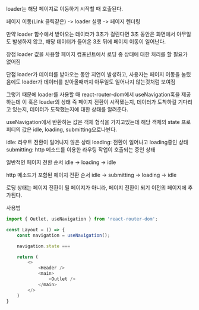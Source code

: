 loader는 해당 페이지로 이동하기 시작할 때 호출된다.

페이지 이동(Link 클릭같은) -> loader 실행 -> 페이지 렌더링

만약 loader 함수에서 받아오는 데이터가 3초가 걸린다면 3초 동안은 화면에서 아무일도 발생하지 않고,
해당 데이터가 들어온 3초 뒤에 페이지 이동이 일어난다.

장점
loader 값을 사용할 페이지 컴포넌트에서 로딩 중 상태에 대한 처리를 할 필요가 없어짐

단점
loader가 데이터를 받아오는 동안 지연이 발생하고, 
사용자는 페이지 이동을 눌렀음에도 loader가 데이터를 받아올때까지 아무일도 일어나지 않는것처럼 보여짐

그렇기 때문에 loader를 사용할 때 react-router-dom에서 useNavigation훅을 제공하는데 이 훅은 
loader의 상태 즉 페이지 전환이 시작됐는지, 데이터가 도착하길 기다리고 있는지, 데이터가 도착했는지에 대한 상태를 알려준다.

useNavigation에서 반환하는 값은 객체 형식을 가지고있는데 해당 객체의 
state 프로퍼티의 값은 idle, loading, submitting으로나뉜다.

idle: 라우트 전환이 일어나지 않은 상태
loading: 전환이 일어나고 loading중인 상태
submitting: http 메소드를 이용한 라우팅 작업이 호출되는 중인 상태

일반적인 페이지 전환 순서
idle -> loading -> idle

http 메소드가 포함된 페이지 전환 순서
idle -> submitting -> loading -> idle

로딩 상태는 페이지 전환이 될 페이지가 아니라, 페이지 전환이 되기 이전의 페이지에 추가된다.

사용법
```javascript
import { Outlet, useNavigation } from 'react-router-dom';

const Layout = () => {
    const navigation = useNavigation();

    navigation.state === 

    return (
        <>
            <Header />
            <main>
                <Outlet />
            </main>
        </>
    )
}
```